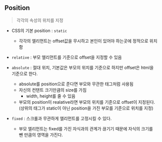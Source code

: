 ## Position
> 각각의 속성의 위치를 지정

* CSS의 기본 position : `static`
	* 각각의 엘리먼트는 offset값을 무시하고 본인이 있어야 하는곳에 정적으로 위치함
* `relative` : 부모 엘리먼트를 기준으로 offset을 지정할 수 있음
* `absolute` : 절대 위치, 기본값은 부모의 위치를 기준으로 하지만 offset은 html을 기준으로 한다.
	* absolute를 position으로 준다면 부모와 무관한 태그처럼 사용됨
	* 자신의 컨탠트 크기만큼의 size를 가짐
		* width, height를 줄 수 있음
	* 부모의 position이 realative라면 부모의 위치를 기준으로 offset이 지정된다.(상위의 태그가 static이 아닌 position을 가진 부모를 기준으로 위치를 지정)

* `fixed` : 스크롤과 무관하게 엘리먼트를 고정시킬 수 있다.
	* 부모 엘리먼트는 fixed를 가진 자식과의 관계가 끊기기 때문에 자식의 크기를 뺀 만큼의 영역을 가진다.	
